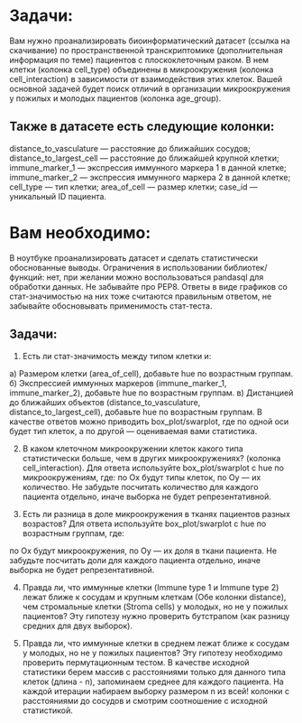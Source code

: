 # Задачи:
Вам нужно проанализировать биоинформатический датасет (ссылка на скачивание) по пространственной транскриптомике (дополнительная информация по теме) пациентов с плоскоклеточным раком. В нем клетки (колонка cell_type) объединены в микроокружения (колонка cell_interaction) в зависимости от взаимодействия этих клеток. Вашей основной задачей будет поиск отличий в организации микроокружения у пожилых и молодых пациентов (колонка age_group).

## Также в датасете есть следующие колонки:

distance_to_vasculature — расстояние до ближайших сосудов;
distance_to_largest_cell — расстояние до ближайшей крупной клетки;
immune_marker_1 — экспрессия иммунного маркера 1 в данной клетке;
immune_marker_2 — экспрессия иммунного маркера 2 в данной клетке;
cell_type — тип клетки;
area_of_cell — размер клетки;
case_id — уникальный ID пациента.

# Вам необходимо:
В ноутбуке проанализировать датасет и сделать статистически обоснованные выводы. Ограничения в использовании библиотек/функций: нет, при желании можно воспользоваться pandasql для обработки данных. Не забывайте про PEP8. Ответы в виде графиков со стат-значимостью на них тоже считаются правильным ответом, не забывайте обосновывать применимость стат-теста. 

## Задачи:
1) Есть ли стат-значимость между типом клетки и:

а) Размером клетки (area_of_cell), добавьте hue по возрастным группам.
б) Экспрессией иммунных маркеров (immune_marker_1, immune_marker_2), добавьте hue по возрастным группам.
в) Дистанцией до ближайших объектов (distance_to_vasculature, distance_to_largest_cell), добавьте hue по возрастным группам.
В качестве ответов можно приводить box_plot/swarplot, где по одной оси будет тип клеток, а по другой — оцениваемая вами статистика.

2) В каком клеточном микроокружении клеток какого типа статистически больше, чем в других микроокружениях? (колонка cell_interaction). Для ответа используйте box_plot/swarplot с hue по микроокружениям, где:
по Ох будут типы клеток,
по Оу — их количество.
Не забудьте посчитать количество для каждого пациента отдельно, иначе выборка не будет репрезентативной.

3) Есть ли разница в доле микроокружения в тканях пациентов разных возрастов? Для ответа используйте box_plot/swarplot с hue по возрастным группам, где:

по Ох будут микроокружения,
по Оу — их доля в ткани пациента.
Не забудьте посчитать доли для каждого пациента отдельно, иначе выборка не будет репрезентативной.

4) Правда ли, что иммунные клетки (Immune type 1 и Immune type 2) лежат ближе к сосудам и крупным клеткам (Обе колонки distance), чем стромальные клетки (Stroma cells) у молодых,
но не у пожилых пациентов? Эту гипотезу нужно проверить бутстрапом (как разницу средних для двух выборок).

5) Правда ли, что иммунные клетки в среднем лежат ближе к сосудам у молодых, но не у пожилых пациентов?
   Эту гипотезу необходимо проверить пермутационным тестом. В качестве исходной статистики берем массив с расстояниями только для данного типа клеток (длина - n),
   запоминаем среднее для каждого пациента. На каждой итерации набираем выборку размером n из всей! колонки с расстояниями до сосудов и смотрим соотношение с исходной статистикой.
